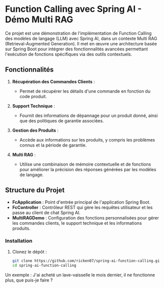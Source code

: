 # Function Calling avec Spring AI - Démo Multi RAG

Ce projet est une démonstration de l'implémentation de Function Calling des modèles de langage (LLM) avec Spring AI, dans un contexte Multi RAG (Retrieval-Augmented Generation). Il met en œuvre une architecture basée sur Spring Boot pour intégrer des fonctionnalités avancées permettant l'exécution de fonctions spécifiques via des outils contextuels.

## Fonctionnalités

1. **Récupération des Commandes Clients** :
   - Permet de récupérer les détails d'une commande en fonction du code produit.
   
2. **Support Technique** :
   - Fournit des informations de dépannage pour un produit donné, ainsi que des politiques de garantie associées.

3. **Gestion des Produits** :
   - Accède aux informations sur les produits, y compris les problèmes connus et la période de garantie.

4. **Multi RAG** :
   - Utilise une combinaison de mémoire contextuelle et de fonctions pour améliorer la précision des réponses générées par les modèles de langage.

## Structure du Projet

- **FcApplication** : Point d'entrée principal de l'application Spring Boot.
- **FcController** : Contrôleur REST qui gère les requêtes utilisateur et les passe au client de chat Spring AI.
- **MultiRAGDemo** : Configuration des fonctions personnalisées pour gérer les commandes clients, le support technique et les informations produits.

### Installation

1. Clonez le dépôt :
   ```bash
   git clone https://github.com/ricken07/spring-ai-function-calling.git
   cd spring-ai-function-calling

Un exemple : J'ai acheté un lave-vaisselle le mois dernier, il ne fonctionne plus, que puis-je faire ?
